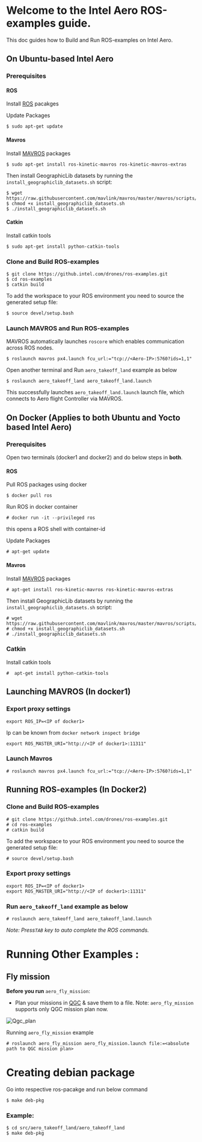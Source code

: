 # Welcome to the Intel Aero ROS-examples guide.

This doc guides how to Build and Run ROS-examples on Intel Aero.
## On Ubuntu-based Intel Aero

### Prerequisites

#### ROS
Install [ROS](http://wiki.ros.org/kinetic/Installation/Ubuntu) pacakges

 Update Packages
```
$ sudo apt-get update
```
#### Mavros
Install [MAVROS](http://wiki.ros.org/mavros) packages
```
$ sudo apt-get install ros-kinetic-mavros ros-kinetic-mavros-extras

```
Then install GeographicLib datasets by running the `install_geographiclib_datasets.sh` script:
```
$ wget https://raw.githubusercontent.com/mavlink/mavros/master/mavros/scripts/install_geographiclib_datasets.sh
$ chmod +x install_geographiclib_datasets.sh
$ ./install_geographiclib_datasets.sh
```

#### Catkin
Install catkin tools
```
$ sudo apt-get install python-catkin-tools
```

### Clone and Build ROS-examples
```
$ git clone https://github.intel.com/drones/ros-examples.git
$ cd ros-examples
$ catkin build
```
To add the workspace to your ROS environment you need to source the generated setup file:
```
$ source devel/setup.bash
```


### Launch MAVROS and Run ROS-examples
MAVROS automatically launches `roscore` which enables communication across ROS nodes.
```
$ roslaunch mavros px4.launch fcu_url:="tcp://<Aero-IP>:5760?ids=1,1"
```

Open another terminal  and Run `aero_takeoff_land` example as below
```
$ roslaunch aero_takeoff_land aero_takeoff_land.launch
```
This successfully launches `aero_takeoff_land.launch` launch file, which connects to Aero flight Controller via MAVROS.

## On Docker (Applies to both Ubuntu and Yocto based Intel Aero)

### Prerequisites

Open two terminals (docker1 and docker2) and do below steps in **both**.

#### ROS
Pull ROS packages using docker
```
$ docker pull ros
```
Run ROS in docker container
```
# docker run -it --privileged ros
```
this opens a ROS shell with container-id

Update Packages
```
# apt-get update
```
#### Mavros
Install [MAVROS](http://wiki.ros.org/mavros) packages
```
# apt-get install ros-kinetic-mavros ros-kinetic-mavros-extras
```

Then install GeographicLib datasets by running the `install_geographiclib_datasets.sh` script:
```
# wget https://raw.githubusercontent.com/mavlink/mavros/master/mavros/scripts/install_geographiclib_datasets.sh
# chmod +x install_geographiclib_datasets.sh
# ./install_geographiclib_datasets.sh
```

### Catkin
Install catkin tools
```
#  apt-get install python-catkin-tools
```


## Launching MAVROS (In docker1)

### Export proxy settings
```
export ROS_IP=<IP of docker1> 
```
Ip can be known from `docker network inspect bridge`
```
export ROS_MASTER_URI="http://<IP of docker1>:11311"
```

### Launch Mavros
```
# roslaunch mavros px4.launch fcu_url:="tcp://<Aero-IP>:5760?ids=1,1"
```

## Running ROS-examples (In Docker2)

### Clone and Build ROS-examples
```
# git clone https://github.intel.com/drones/ros-examples.git
# cd ros-examples
# catkin build
```

To add the workspace to your ROS environment you need to source the generated setup file:
```
# source devel/setup.bash
```

### Export proxy settings
```
export ROS_IP=<IP of docker1>
export ROS_MASTER_URI="http://<IP of docker1>:11311"
```

### Run `aero_takeoff_land` example as below
```
# roslaunch aero_takeoff_land aero_takeoff_land.launch
```
*Note: Press`TAB` key to auto complete the ROS commands.*

# Running Other Examples : 
## Fly mission

**Before you run** `aero_fly_mission`:
* Plan your missions in [QGC](http://qgroundcontrol.com) & save them to a file.
Note: `aero_fly_mission` supports only QGC mission plan now.

![Qgc_plan](https://user-images.githubusercontent.com/25497245/33707210-b3366a44-db5c-11e7-9165-18c661f01907.png)

Running `aero_fly_mission` example
```
# roslaunch aero_fly_mission aero_fly_mission.launch file:=<absolute path to QGC mission plan>
```

# Creating debian package 
Go into respective ros-pacakge and run below command
```
$ make deb-pkg
```
### Example:
 ```
$ cd src/aero_takeoff_land/aero_takeoff_land
$ make deb-pkg
 ```
